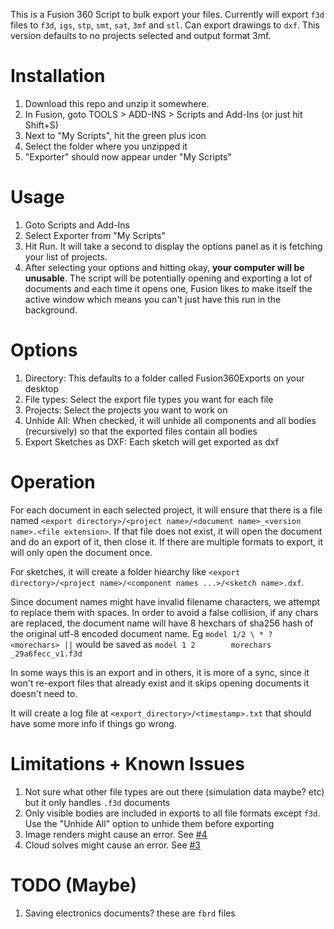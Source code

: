 This is a Fusion 360 Script to bulk export your files. Currently will export `f3d` files to `f3d`, `igs`, `stp`, `smt`, `sat`, `3mf` and `stl`. Can export drawings to `dxf`.  This version defaults to no projects selected and output format 3mf.

# Installation

1) Download this repo and unzip it somewhere.
2) In Fusion, goto TOOLS > ADD-INS > Scripts and Add-Ins (or just hit Shift+S)
3) Next to "My Scripts", hit the green plus icon
4) Select the folder where you unzipped it
5) "Exporter" should now appear under "My Scripts"

# Usage

1) Goto Scripts and Add-Ins
2) Select Exporter from "My Scripts"
3) Hit Run. It will take a second to display the options panel as it is fetching your list of projects.
4) After selecting your options and hitting okay, **your computer will be unusable**. The script will be potentially opening and exporting a lot of documents and each time it opens one, Fusion likes to make itself the active window which means you can't just have this run in the background.

# Options

1) Directory: This defaults to a folder called Fusion360Exports on your desktop
2) File types: Select the export file types you want for each file
3) Projects: Select the projects you want to work on
4) Unhide All: When checked, it will unhide all components and all bodies (recursively) so that the exported files contain all bodies
5) Export Sketches as DXF: Each sketch will get exported as dxf

# Operation

For each document in each selected project, it will ensure that there is a file named `<export directory>/<project name>/<document name>_<version name>.<file extension>`. If that file does not exist, it will open the document and do an export of it, then close it. If there are multiple formats to export, it will only open the document once.

For sketches, it will create a folder hiearchy like `<export directory>/<project name>/<component names ...>/<sketch name>.dxf`.

Since document names might have invalid filename characters, we attempt to replace them with spaces. In order to avoid a false collision, if any chars are replaced, the document name will have 8 hexchars of sha256 hash of the original utf-8 encoded document name. Eg `model 1/2 \ * ? <morechars> ||` would be saved as `model 1 2        morechars    _29a6fecc_v1.f3d`

In some ways this is an export and in others, it is more of a sync, since it won't re-export files that already exist and it skips opening documents it doesn't need to.

It will create a log file at `<export_directory>/<timestamp>.txt` that should have some more info if things go wrong.

# Limitations + Known Issues

1) Not sure what other file types are out there (simulation data maybe? etc) but it only handles `.f3d` documents
2) Only visible bodies are included in exports to all file formats except `f3d`. Use the "Unhide All" option to unhide them before exporting
3) Image renders might cause an error. See [#4](https://github.com/aconz2/Fusion360Exporter/issues/4)
4) Cloud solves might cause an error. See [#3](https://github.com/aconz2/Fusion360Exporter/issues/3)

# TODO (Maybe)

1) Saving electronics documents? these are `fbrd` files
